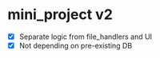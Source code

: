 # mini_project v2

- [x] Separate logic from file_handlers and UI
- [x] Not depending on pre-existing DB